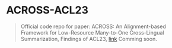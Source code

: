 # ACROSS-ACL23

> Official code repo for paper: ACROSS: An Alignment-based Framework for Low-Resource Many-to-One Cross-Lingual Summarization, Findings of ACL23, [link](https://aclanthology.org/2023.findings-acl.154.pdf)
> Comming soon.

